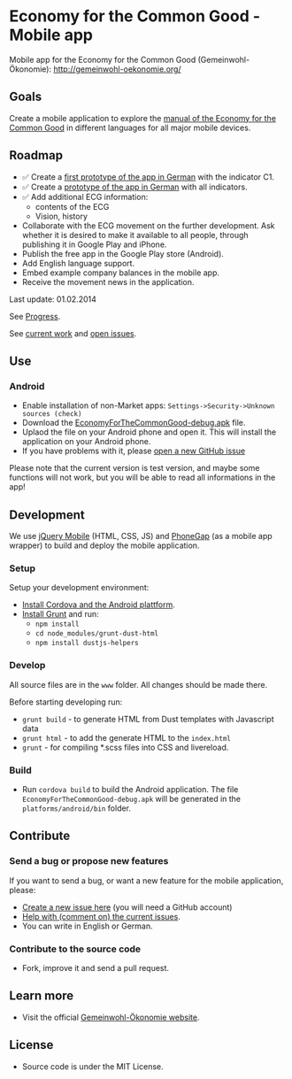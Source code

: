 Economy for the Common Good - Mobile app
==========================

Mobile app for the Economy for the Common Good (Gemeinwohl-Ökonomie): http://gemeinwohl-oekonomie.org/


## Goals

Create a mobile application to explore the [manual of the Economy for the Common Good](http://sinnwerkstatt.github.io/gemeinwohl-oekonomie/#matrix) in different languages for all major mobile devices.

## Roadmap

* :white_check_mark: Create a [first prototype of the app in German](https://github.com/sinnwerkstatt/economy-common-good-mobile/issues?milestone=1&page=1&state=closed) with the indicator C1.
* :white_check_mark: Create a [prototype of the app in German](https://github.com/sinnwerkstatt/economy-common-good-mobile/issues?milestone=2&state=open) with all indicators.
* :white_check_mark: Add additional ECG information:
    * contents of the ECG
    * Vision, history
* Collaborate with the ECG movement on the further development. Ask whether it is desired to make it available to all people, through publishing it in Google Play and iPhone.
* Publish the free app in the Google Play store (Android).
* Add English language support.
* Embed example company balances in the mobile app.
* Receive the movement news in the application.

Last update: 01.02.2014

See [Progress](CHANGELOG.md).

See [current work](https://github.com/sinnwerkstatt/economy-common-good-mobile/issues?labels=2+-+Working&milestone=&page=1&state=open) and [open issues](https://github.com/sinnwerkstatt/economy-common-good-mobile/issues).

## Use

### Android

* Enable installation of non-Market apps: ``Settings->Security->Unknown sources (check)``
* Download the [EconomyForTheCommonGood-debug.apk](https://github.com/sinnwerkstatt/economy-common-good-mobile/raw/master/platforms/android/bin/EconomyForTheCommonGood-debug.apk) file.
* Uplaod the file on your Android phone and open it. This will install the application on your Android phone.
* If you have problems with it, please [open a new GitHub issue](https://github.com/sinnwerkstatt/economy-common-good-mobile/issues?state=open)

Please note that the current version is test version, and maybe some functions will not work, but you will be able to read all informations in the app!

## Development

We use [jQuery Mobile](http://jquerymobile.com/) (HTML, CSS, JS) and [PhoneGap](http://phonegap.com/) (as a mobile app wrapper) to build and deploy the mobile application.

### Setup

Setup your development environment:

* [Install Cordova and the Android plattform](http://docs.phonegap.com/en/3.3.0/guide_cli_index.md.html#The%20Command-Line%20Interface).
* [Install Grunt](https://github.com/sinnwerkstatt/sinnwerkstatt-web/wiki/Grunt#wiki-install) and run:
    * ``npm install``
    * ``cd node_modules/grunt-dust-html``
    * ``npm install dustjs-helpers``

### Develop

All source files are in the ``www`` folder. All changes should be made there.

Before starting developing run:

* ``grunt build`` - to generate HTML from Dust templates with Javascript data
* ``grunt html`` - to add the generate HTML to the ``index.html``
* ``grunt`` - for compiling *.scss files into CSS and livereload.

### Build

* Run ``cordova build`` to build the Android application. The file ``EconomyForTheCommonGood-debug.apk`` will be generated in the ``platforms/android/bin`` folder.

## Contribute

### Send a bug or propose new features
If you want to send a bug, or want a new feature for the mobile application, please:

* [Create a new issue here](https://github.com/sinnwerkstatt/economy-common-good-mobile/issues/new) (you will need a GitHub account)
* [Help with (comment on) the current issues](https://github.com/sinnwerkstatt/economy-common-good-mobile/issues/).
* You can write in English or German.

### Contribute to the source code
* Fork, improve it and send a pull request.

## Learn more
 * Visit the official [Gemeinwohl-Ökonomie website](http://www.gemeinwohl-oekonomie.de/).

## License

* Source code is under the MIT License.
